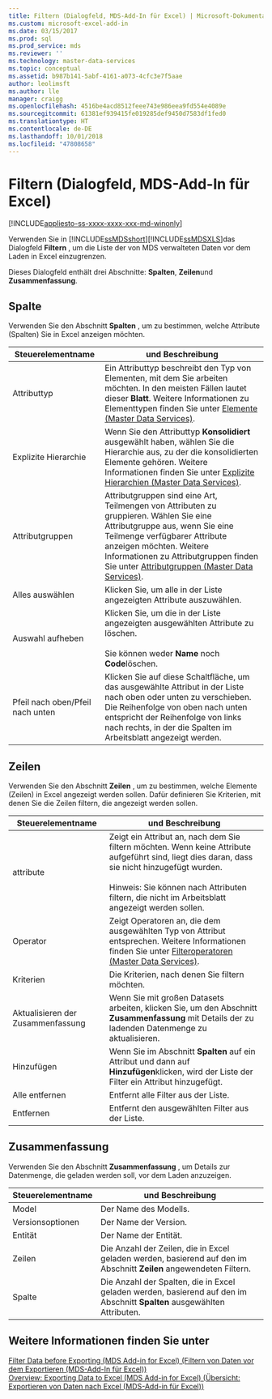 ```yaml
---
title: Filtern (Dialogfeld, MDS-Add-In für Excel) | Microsoft-Dokumentation
ms.custom: microsoft-excel-add-in
ms.date: 03/15/2017
ms.prod: sql
ms.prod_service: mds
ms.reviewer: ''
ms.technology: master-data-services
ms.topic: conceptual
ms.assetid: b987b141-5abf-4161-a073-4cfc3e7f5aae
author: leolimsft
ms.author: lle
manager: craigg
ms.openlocfilehash: 4516be4acd8512feee743e986eea9fd554e4089e
ms.sourcegitcommit: 61381ef939415fe019285def9450d7583df1fed0
ms.translationtype: HT
ms.contentlocale: de-DE
ms.lasthandoff: 10/01/2018
ms.locfileid: "47808658"
---
```

# <a name="filter-dialog-box-mds-add-in-for-excel"></a>Filtern (Dialogfeld, MDS-Add-In für Excel)

[!INCLUDE[appliesto-ss-xxxx-xxxx-xxx-md-winonly](../../includes/appliesto-ss-xxxx-xxxx-xxx-md-winonly.md)]

  Verwenden Sie in [!INCLUDE[ssMDSshort](../../includes/ssmdsshort-md.md)][!INCLUDE[ssMDSXLS](../../includes/ssmdsxls-md.md)]das Dialogfeld **Filtern** , um die Liste der von MDS verwalteten Daten vor dem Laden in Excel einzugrenzen.  
  
 Dieses Dialogfeld enthält drei Abschnitte: **Spalten**, **Zeilen**und **Zusammenfassung**.  
  
## <a name="columns"></a>Spalte  
 Verwenden Sie den Abschnitt **Spalten** , um zu bestimmen, welche Attribute (Spalten) Sie in Excel anzeigen möchten.  
  
|Steuerelementname|und Beschreibung|  
|------------------|-----------------|  
|Attributtyp|Ein Attributtyp beschreibt den Typ von Elementen, mit dem Sie arbeiten möchten. In den meisten Fällen lautet dieser **Blatt**. Weitere Informationen zu Elementtypen finden Sie unter [Elemente &#40;Master Data Services&#41;](../../master-data-services/members-master-data-services.md).|  
|Explizite Hierarchie|Wenn Sie den Attributtyp **Konsolidiert** ausgewählt haben, wählen Sie die Hierarchie aus, zu der die konsolidierten Elemente gehören. Weitere Informationen finden Sie unter [Explizite Hierarchien &#40;Master Data Services&#41;](../../master-data-services/explicit-hierarchies-master-data-services.md).|  
|Attributgruppen|Attributgruppen sind eine Art, Teilmengen von Attributen zu gruppieren. Wählen Sie eine Attributgruppe aus, wenn Sie eine Teilmenge verfügbarer Attribute anzeigen möchten. Weitere Informationen zu Attributgruppen finden Sie unter [Attributgruppen &#40;Master Data Services&#41;](../../master-data-services/attribute-groups-master-data-services.md).|  
|Alles auswählen|Klicken Sie, um alle in der Liste angezeigten Attribute auszuwählen.|  
|Auswahl aufheben|Klicken Sie, um die in der Liste angezeigten ausgewählten Attribute zu löschen.<br /><br /> Sie können weder **Name** noch **Code**löschen.|  
|Pfeil nach oben/Pfeil nach unten|Klicken Sie auf diese Schaltfläche, um das ausgewählte Attribut in der Liste nach oben oder unten zu verschieben. Die Reihenfolge von oben nach unten entspricht der Reihenfolge von links nach rechts, in der die Spalten im Arbeitsblatt angezeigt werden.|  
  
## <a name="rows"></a>Zeilen  
 Verwenden Sie den Abschnitt **Zeilen** , um zu bestimmen, welche Elemente (Zeilen) in Excel angezeigt werden sollen. Dafür definieren Sie Kriterien, mit denen Sie die Zeilen filtern, die angezeigt werden sollen.  
  
|Steuerelementname|und Beschreibung|  
|------------------|-----------------|  
|attribute|Zeigt ein Attribut an, nach dem Sie filtern möchten. Wenn keine Attribute aufgeführt sind, liegt dies daran, dass sie nicht hinzugefügt wurden.<br /><br /> Hinweis: Sie können nach Attributen filtern, die nicht im Arbeitsblatt angezeigt werden sollen.|  
|Operator|Zeigt Operatoren an, die dem ausgewählten Typ von Attribut entsprechen. Weitere Informationen finden Sie unter [Filteroperatoren &#40;Master Data Services&#41;](../../master-data-services/filter-operators-master-data-services.md).|  
|Kriterien|Die Kriterien, nach denen Sie filtern möchten.|  
|Aktualisieren der Zusammenfassung|Wenn Sie mit großen Datasets arbeiten, klicken Sie, um den Abschnitt **Zusammenfassung** mit Details der zu ladenden Datenmenge zu aktualisieren.|  
|Hinzufügen|Wenn Sie im Abschnitt **Spalten** auf ein Attribut und dann auf **Hinzufügen**klicken, wird der Liste der Filter ein Attribut hinzugefügt.|  
|Alle entfernen|Entfernt alle Filter aus der Liste.|  
|Entfernen|Entfernt den ausgewählten Filter aus der Liste.|  
  
## <a name="summary"></a>Zusammenfassung  
 Verwenden Sie den Abschnitt **Zusammenfassung** , um Details zur Datenmenge, die geladen werden soll, vor dem Laden anzuzeigen.  
  
|Steuerelementname|und Beschreibung|  
|------------------|-----------------|  
|Model|Der Name des Modells.|  
|Versionsoptionen|Der Name der Version.|  
|Entität|Der Name der Entität.|  
|Zeilen|Die Anzahl der Zeilen, die in Excel geladen werden, basierend auf den im Abschnitt **Zeilen** angewendeten Filtern.|  
|Spalte|Die Anzahl der Spalten, die in Excel geladen werden, basierend auf den im Abschnitt **Spalten** ausgewählten Attributen.|  
  
## <a name="see-also"></a>Weitere Informationen finden Sie unter  
 [Filter Data before Exporting &#40;MDS Add-in for Excel&#41; (Filtern von Daten vor dem Exportieren (MDS-Add-In für Excel))](../../master-data-services/microsoft-excel-add-in/filter-data-before-exporting-mds-add-in-for-excel.md)   
 [Overview: Exporting Data to Excel &#40;MDS Add-in for Excel&#41; (Übersicht: Exportieren von Daten nach Excel (MDS-Add-in für Excel))](../../master-data-services/microsoft-excel-add-in/overview-exporting-data-to-excel-mds-add-in-for-excel.md)  
  
  
